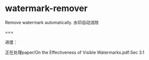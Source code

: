 # watermark-remover
Remove watermark automatically. 水印自动消除

===

进度：

正在处理paper/On the Effectiveness of Visible Watermarks.pdf:Sec 3.1
